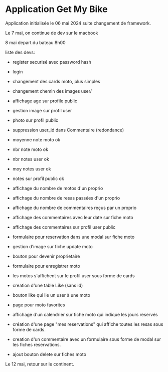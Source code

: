 # Application Get My Bike

Application initialisée le 06 mai 2024 suite changement de framework.

Le 7 mai, on continue de dev sur le macbook

8 mai depart du bateau 8h00

liste des devs:

- register securisé avec password hash
- login
- changement des cards moto, plus simples

- changement chemin des images user/
- affichage age sur profile public
- gestion image sur profil user
- photo sur profil public

- suppression user_id dans Commentaire (redondance)

- moyenne note moto ok 
- nbr note moto ok 
- nbr notes user ok
- moy notes user ok

- notes sur profil public ok
- affichage du nombre de motos d'un proprio
- affichage du nombre de resas passées d'un proprio
- affichage du nombre de commentaires reçus par un proprio
- affichage des commentaires avec leur date sur fiche moto
- affichage des commentaires sur profil user public
- formulaire pour reservation dans une modal sur fiche moto
- gestion d'image sur fiche update moto 

- bouton pour devenir proprietaire
- formulaire pour enregistrer moto
- les motos s'affichent sur le profil user sous forme de cards

- creation d'une table Like (sans id)
- bouton like qui lie un user à une moto 
- page pour moto favorites

- affichage d'un calendrier sur fiche moto qui indique les jours reservés
- création d'une page "mes reservations" qui affiche toutes les resas
    sous forme de cards. 
- creation d'un commentaire avec un formulaire sous forme de modal sur les fiches
    reservations.

- ajout bouton delete sur fiches moto


Le 12 mai, retour sur le continent.

